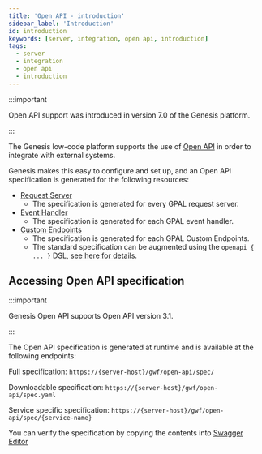 ```yaml
---
title: 'Open API - introduction'
sidebar_label: 'Introduction'
id: introduction
keywords: [server, integration, open api, introduction]
tags:
  - server
  - integration
  - open api
  - introduction
---
```


:::important

Open API support was introduced in version 7.0 of the Genesis platform.

:::

The Genesis low-code platform supports the use of [Open API](https://swagger.io/specification/) in order to integrate with external systems. 

Genesis makes this easy to configure and set up, and an Open API specification is generated for the following resources:

* [Request Server](../../../../server/request-server/basics/)
  * The specification is generated for every GPAL request server.
* [Event Handler](../../../../server/event-handler/basics/)
  * The specification is generated for each GPAL event handler.
* [Custom Endpoints](../../custom-endpoints/basics/)
  * The specification is generated for each GPAL Custom Endpoints.
  * The standard specification can be augmented using the `openapi { ... }` DSL, [see here for details](../../custom-endpoints/advanced/#openapi).

## Accessing Open API specification

:::important

Genesis Open API supports Open API version 3.1.

:::

The Open API specification is generated at runtime and is available at the following endpoints:

Full specification: 
`https://{server-host}/gwf/open-api/spec/`

Downloadable specification: 
`https://{server-host}/gwf/open-api/spec.yaml`

Service specific specification: 
`https://{server-host}/gwf/open-api/spec/{service-name}`

You can verify the specification by copying the contents into [Swagger Editor](https://editor-next.swagger.io/)